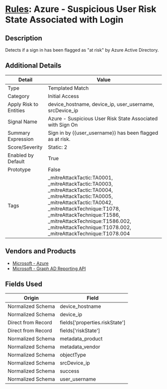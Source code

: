 # [Rules](README.md): Azure - Suspicious User Risk State Associated with Login

## Description
Detects if a sign in has been flagged as "at risk" by Azure Active Directory.

## Additional Details
|Detail|Value|
|----|----|
|Type|Templated Match|
|Category|Initial Access|
|Apply Risk to Entities|device_hostname, device_ip, user_username, srcDevice_ip|
|Signal Name|Azure - Suspicious User Risk State Associated with Sign On|
|Summary Expression|Sign in by {{user_username}} has been flagged as at risk.|
|Score/Severity|Static: 2|
|Enabled by Default|True|
|Prototype|False|
|Tags|_mitreAttackTactic:TA0001, _mitreAttackTactic:TA0003, _mitreAttackTactic:TA0004, _mitreAttackTactic:TA0005, _mitreAttackTactic:TA0042, _mitreAttackTechnique:T1078, _mitreAttackTechnique:T1586, _mitreAttackTechnique:T1586.002, _mitreAttackTechnique:T1078.002, _mitreAttackTechnique:T1078.004|
## Vendors and Products
- [Microsoft - Azure](../products/a1225af5-e778-4068-a9a2-47da93d1ff24.md)
- [Microsoft - Graph AD Reporting API](../products/fe5a3e8b-8b6e-44c7-92a8-adfb20df5c75.md)


## Fields Used

|Origin|Field|
|----|----|
|Normalized Schema|device_hostname|
|Normalized Schema|device_ip|
|Direct from Record|fields['properties.riskState']|
|Direct from Record|fields['riskState']|
|Normalized Schema|metadata_product|
|Normalized Schema|metadata_vendor|
|Normalized Schema|objectType|
|Normalized Schema|srcDevice_ip|
|Normalized Schema|success|
|Normalized Schema|user_username|


